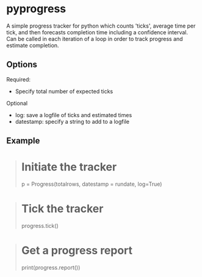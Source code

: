 # pyprogress
A simple progress tracker for python which counts 'ticks', average time per tick, and then forecasts completion time including a confidence interval. Can be called in each iteration of a loop in order to track progress and estimate completion.

## Options
Required:
- Specify total number of expected ticks

Optional
- log: save a logfile of ticks and estimated times
- datestamp: specify a string to add to a logfile


## Example

># Initiate the tracker
>p = Progress(totalrows, datestamp = rundate, log=True)

># Tick the tracker
>progress.tick()

># Get a progress report
>print(progress.report())
